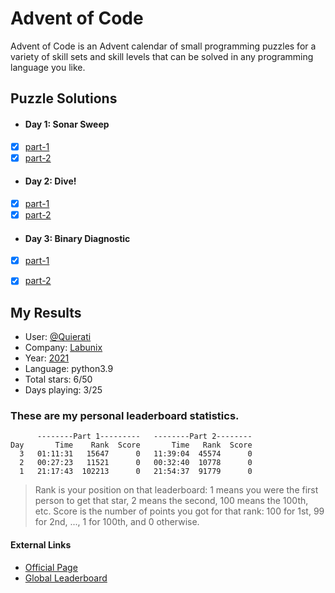 # Advent of Code

Advent of Code is an Advent calendar of small programming puzzles for a variety of skill sets and skill levels that can be solved in any programming language you like.

## Puzzle Solutions

- #### Day 1: Sonar Sweep
 - [x] [part-1](./2021/day1/one/solution.py)
 - [x] [part-2](./2021/day1/two/solution.py)
- #### Day 2: Dive!
 - [x] [part-1](./2021/day2/one/solution.py)
 - [x] [part-2](./2021/day2/two/solution.py)
- #### Day 3: Binary Diagnostic
 - [x] [part-1](./2021/day3/one/solution.py)
 - [x] [part-2](./2021/day3/two/solution.py)
  

## My Results
 - User: [@Quierati](https://twitter.com/quierati)
 - Company: [Labunix](https://labunix.tech)
 - Year:  [2021](https://adventofcode.com/2021)
 - Language: python3.9
 - Total stars: 6/50
 - Days playing: 3/25


### These are my personal leaderboard statistics.

```
      --------Part 1---------   --------Part 2--------
Day       Time    Rank  Score       Time   Rank  Score
  3   01:11:31   15647      0   11:39:04  45574      0
  2   00:27:23   11521      0   00:32:40  10778      0
  1   21:17:43  102213      0   21:54:37  91779      0
```

> Rank is your position on that leaderboard: 1 means you were the first person to get that star, 2 means the second, 100 means the 100th, etc.
> Score is the number of points you got for that rank: 100 for 1st, 99 for 2nd, ..., 1 for 100th, and 0 otherwise.

#### External Links
 - [Official Page](https://adventofcode.com/)
 - [Global Leaderboard](https://adventofcode.com/2021/leaderboard)

